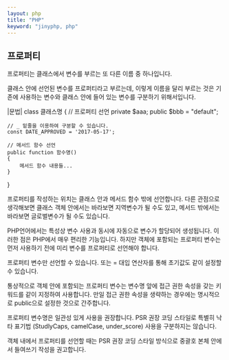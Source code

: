 ```yaml
---
layout: php
title: "PHP"
keyword: "jinyphp, php"
---
```


## 프로퍼티
프로퍼티는 클래스에서 변수를 부르는 또 다른 이름 중 하나입니다.  

클래스 안에 선언된 변수를 프로퍼티라고 부르는데, 이렇게 이름을 달리 부르는 것은 기존에 사용하는 변수와 클래스 안에 들어 있는 변수를 구분하기 위해서입니다.

|문법|
class 클래스명
{
    // 프로퍼티 선언
    private $aaa;
    public $bbb = "default";

    // _ 밑줄을 이용하여 구분할 수 있습니다.
    const DATE_APPROVED = '2017-05-17';

    // 메서드 함수 선언
    public function 함수명()
    {
        메서드 함수 내용들...
    }
}


프로퍼티를 작성하는 위치는 클래스 안과 메서드 함수 밖에 선언합니다. 다른 관점으로 생각해보면 클래스 객체 안에서는 바라보면 지역변수가 될 수도 있고, 메서드 밖에서는 바라보면 글로벌변수가 될 수도 있습니다.

PHP언어에서는 특성상 변수 사용과 동시에 자동으로 변수가 할당되어 생성됩니다. 이러한 점은 PHP에서 매우 편리한 기능입니다. 하지만 객체에 포함되는 프로퍼티 변수는 먼저 사용하기 전에 미리 변수를 프로퍼티로 선언해야 합니다.

프로퍼티 변수만 선언할 수 있습니다. 또는 = 대입 연산자를 통해 초기값도 같이 설정할 수 있습니다.

통상적으로 객체 안에 포함되는 프로퍼티 변수는 변수명 앞에 접근 권한 속성을 갖는 키워드를 같이 지정하여 사용합니다. 만일 접근 권한 속성을 생략하는 경우에는 명시적으로 public으로 설정한 것으로 간주합니다.

프로퍼티 변수명은 일관성 있게 사용을 권장합니다. PSR 권장 코딩 스타일로 특별히 낙타 표기법 (StudlyCaps, camelCase, under_score) 사용을 구분하지는 않습니다. 

객체 내에서 프로퍼티를 선언할 때는 PSR 권장 코딩 스타일 방식으로 중괄호 본체 안에서 들여쓰기 작성을 권고합니다.
